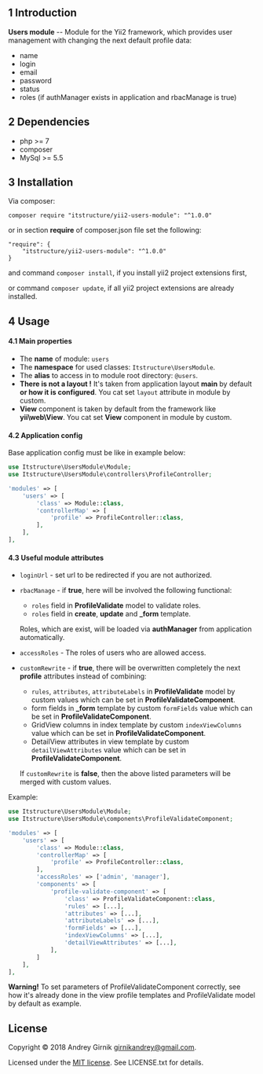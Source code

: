 1 Introduction
------------

**Users module** -- Module for the Yii2 framework, which provides user management with changing 
the next default profile data:
- name
- login
- email
- password
- status
- roles (if authManager exists in application and rbacManage is true)

## 2 Dependencies
- php >= 7
- composer
- MySql >= 5.5

## 3 Installation

Via composer:

```composer require "itstructure/yii2-users-module": "^1.0.0"```

or in section **require** of composer.json file set the following:
```
"require": {
    "itstructure/yii2-users-module": "^1.0.0"
}
```
and command ```composer install```, if you install yii2 project extensions first,

or command ```composer update```, if all yii2 project extensions are already installed.

## 4 Usage
#### 4.1 Main properties

- The **name** of module: ```users```
- The **namespace** for used classes: ```Itstructure\UsersModule```.
- The **alias** to access in to module root directory: ```@users```.
- **There is not a layout !** It's taken from application layout **main** by default **or how it is 
configured**.
You cat set ```layout``` attribute in module by custom.
- **View** component is taken by default from the framework like **yii\web\View**. You cat set 
**View** component in module by custom.

#### 4.2 Application config
Base application config must be like in example below:

```php
use Itstructure\UsersModule\Module;
use Itstructure\UsersModule\controllers\ProfileController;
```
```php
'modules' => [
    'users' => [
        'class' => Module::class,
        'controllerMap' => [
            'profile' => ProfileController::class,
        ],
    ],
],
```

#### 4.3 Useful module attributes

- ```loginUrl``` - set url to be redirected if you are not authorized.
- ```rbacManage``` - if **true**, here will be involved the following functional:
    - ```roles``` field in **ProfileValidate** model to validate roles.
    - ```roles``` field in **create**, **update** and **_form** template.
    
    Roles, which are exist, will be loaded via **authManager** from application automatically.
        
- ```accessRoles``` - The roles of users who are allowed access.
- ```customRewrite``` - if **true**, there will be overwritten completely the next **profile** attributes instead of combining:
    - ```rules```, ```attributes```, ```attributeLabels``` in **ProfileValidate** model by custom
     values which can be set in **ProfileValidateComponent**.
    - form fields in **_form** template by custom ```formFields``` value which can be set in **ProfileValidateComponent**.
    - GridView columns in index template by custom ```indexViewColumns``` value which can be set in **ProfileValidateComponent**.
    - DetailView attributes in view template by custom ```detailViewAttributes``` value which can
     be set in **ProfileValidateComponent**.

    If ```customRewrite``` is **false**, then the above listed parameters will be merged with custom values.

Example:

```php
use Itstructure\UsersModule\Module;
use Itstructure\UsersModule\components\ProfileValidateComponent;
```
```php
'modules' => [
    'users' => [
        'class' => Module::class,
        'controllerMap' => [
            'profile' => ProfileController::class,
        ],
        'accessRoles' => ['admin', 'manager'],
        'components' => [
            'profile-validate-component' => [
                'class' => ProfileValidateComponent::class,
                'rules' => [...],
                'attributes' => [...],
                'attributeLabels' => [...],
                'formFields' => [...],
                'indexViewColumns' => [...],
                'detailViewAttributes' => [...],
            ],
        ]
    ],
],
```

**Warning!**
To set parameters of ProfileValidateComponent correctly, see how it's already done in the 
view profile templates and ProfileValidate model by default as example.

## License
Copyright © 2018 Andrey Girnik girnikandrey@gmail.com.

Licensed under the [MIT license](http://opensource.org/licenses/MIT). See LICENSE.txt for details.
